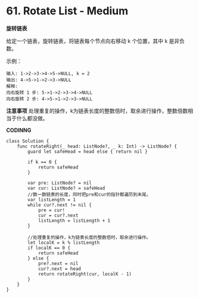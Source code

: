 # 61. Rotate List - Medium
**旋转链表**

给定一个链表，旋转链表，将链表每个节点向右移动 k 个位置，其中 k 是非负数。

示例：

```
输入: 1->2->3->4->5->NULL, k = 2
输出: 4->5->1->2->3->NULL
解释:
向右旋转 1 步: 5->1->2->3->4->NULL
向右旋转 2 步: 4->5->1->2->3->NULL
```
**注意事项**
处理重复的操作，k为链表长度的整数倍时，取余进行操作，整数倍数相当于什么都没做。


**CODINNG**
```
class Solution {
    func rotateRight(_ head: ListNode?, _ k: Int) -> ListNode? {
        guard let safeHead = head else { return nil }

        if k == 0 {
            return safeHead
        }

        var pre: ListNode? = nil
        var cur: ListNode? = safeHead
        //数一数链表的长度，同时把pre和cur的指针都遍历到末尾。
        var listLength = 1
        while cur?.next != nil {
            pre = cur!
            cur = cur?.next
            listLength = listLength + 1
        }

        //处理重复的操作，k为链表长度的整数倍时，取余进行操作。
        let localK = k % listLength
        if localK == 0 {
            return safeHead
        } else {
            pre?.next = nil
            cur?.next = head
            return rotateRight(cur, localK - 1)
        }
    }
}
```
